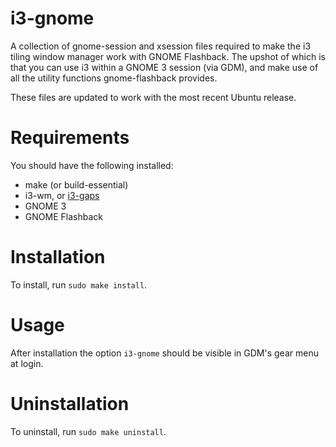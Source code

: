 # i3-gnome

A collection of gnome-session and xsession files required to make the i3 tiling window manager work with GNOME Flashback. The upshot of which is that you can use i3 within a GNOME 3 session (via GDM), and make use of all the utility functions gnome-flashback provides.

These files are updated to work with the most recent Ubuntu release.

# Requirements

You should have the following installed:

* make (or build-essential)
* i3-wm, or <a href="https://github.com/Airblader/i3">i3-gaps</a>
* GNOME 3
* GNOME Flashback

# Installation

To install, run `sudo make install`.

# Usage

After installation the option `i3-gnome` should be visible in GDM's gear menu at login.

# Uninstallation

To uninstall, run `sudo make uninstall`.
